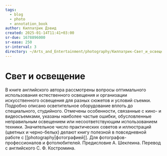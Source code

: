 ```yaml
---
tags:
  - blog
  - photo
  - annotation_book
author: Килпатрик Дэвид
created: 2025-01-14T11:41+03:00
sr-due: 1678896000
sr-ease: 250
sr-interval: 3
directory: ~/Arts_and_Entertainment/photography/Килпатрик-Свет_и_освещение
---
```


# Свет и освещение

В книге английского автора рассмотрены вопросы оптимального использования естественного освещения и организации искусственного освещения для разных сюжетов и условий съемки. Подробно описано осветительное оборудование вплоть до специального, студийного. Отмечены особенности, связанные с кино- и видеосъемками, указаны наиболее частые ошибки, обусловленные неправильным освещением или несоответствующим использованием техники. Значительное число практических советов и иллюстраций (цветных и черно-белых) делают книгу полезной в повседневной работе с [[photography|фотографией]]. Для фотографов-профессионалов и фотолюбителей. Предисловие А. Шеклеина. Перевод с английского С. Ф. Костромина.
